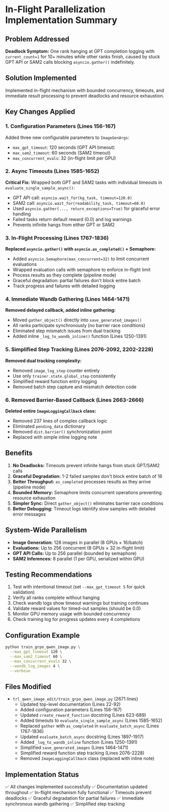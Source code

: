 # In-Flight Parallelization Implementation Summary

## Problem Addressed

**Deadlock Symptom:** One rank hanging at GPT completion logging with `current_count=1` for 10+ minutes while other ranks finish, caused by stuck GPT API or SAM2 calls blocking `asyncio.gather()` indefinitely.

## Solution Implemented

Implemented in-flight mechanism with bounded concurrency, timeouts, and immediate result processing to prevent deadlocks and resource exhaustion.

## Key Changes Applied

### 1. Configuration Parameters (Lines 156-167)
Added three new configurable parameters to `ImageGenArgs`:
- `max_gpt_timeout`: 120 seconds (GPT API timeout)
- `max_sam2_timeout`: 60 seconds (SAM2 timeout)
- `max_concurrent_evals`: 32 (in-flight limit per GPU)

### 2. Async Timeouts (Lines 1585-1652)
**Critical Fix:** Wrapped both GPT and SAM2 tasks with individual timeouts in `evaluate_single_sample_async()`:
- GPT API call: `asyncio.wait_for(kg_task, timeout=120.0)`
- SAM2 call: `asyncio.wait_for(readability_task, timeout=60.0)`
- Used `asyncio.gather(..., return_exceptions=True)` for graceful error handling
- Failed tasks return default reward (0.0) and log warnings
- Prevents infinite hangs from either GPT or SAM2

### 3. In-Flight Processing (Lines 1767-1836)
**Replaced `asyncio.gather()` with `asyncio.as_completed()` + Semaphore:**
- Added `asyncio.Semaphore(max_concurrent=32)` to limit concurrent evaluations
- Wrapped evaluation calls with semaphore to enforce in-flight limit
- Process results as they complete (pipeline mode)
- Graceful degradation: partial failures don't block entire batch
- Track progress and failures with detailed logging

### 4. Immediate Wandb Gathering (Lines 1464-1471)
**Removed delayed callback, added inline gathering:**
- Moved `gather_object()` directly into `save_generated_images()`
- All ranks participate synchronously (no barrier race conditions)
- Eliminated step mismatch issues from dual tracking
- Added inline `_log_to_wandb_inline()` function (Lines 1250-1391)

### 5. Simplified Step Tracking (Lines 2076-2092, 2202-2228)
**Removed dual tracking complexity:**
- Removed `image_log_step` counter entirely
- Use only `trainer.state.global_step` consistently
- Simplified reward function entry logging
- Removed batch step capture and mismatch detection code

### 6. Removed Barrier-Based Callback (Lines 2663-2666)
**Deleted entire `ImageLoggingCallback` class:**
- Removed 237 lines of complex callback logic
- Eliminated `pending_data` dictionary
- Removed `dist.barrier()` synchronization point
- Replaced with simple inline logging note

## Benefits

1. **No Deadlocks:** Timeouts prevent infinite hangs from stuck GPT/SAM2 calls
2. **Graceful Degradation:** 1-2 failed samples don't block entire batch of 16
3. **Better Throughput:** `as_completed` processes results as they arrive (pipeline mode)
4. **Bounded Memory:** Semaphore limits concurrent operations preventing resource exhaustion
5. **Simpler Sync:** Direct `gather_object()` eliminates barrier race conditions
6. **Better Debugging:** Timeout logs identify slow samples with detailed error messages

## System-Wide Parallelism

- **Image Generation:** 128 images in parallel (8 GPUs × 16/batch)
- **Evaluations:** Up to 256 concurrent (8 GPUs × 32 in-flight limit)
- **GPT API Calls:** Up to 256 parallel (bounded by semaphore)
- **SAM2 Inferences:** 8 parallel (1 per GPU, serialized within GPU)

## Testing Recommendations

1. Test with intentional timeout (set `--max_gpt_timeout 5` for quick validation)
2. Verify all ranks complete without hanging
3. Check wandb logs show timeout warnings but training continues
4. Validate reward values for timed-out samples (should be 0.0)
5. Monitor GPU memory usage with bounded concurrency
6. Check training log for progress updates every 4 completions

## Configuration Example

```bash
python train_grpo_qwen_image.py \
  --max_gpt_timeout 120 \
  --max_sam2_timeout 60 \
  --max_concurrent_evals 32 \
  --wandb_log_images 4 \
  --verbose
```

## Files Modified

- `trl_qwen_image_edit/train_grpo_qwen_image.py` (2671 lines)
  - Updated top-level documentation (Lines 22-92)
  - Added configuration parameters (Lines 156-167)
  - Updated `create_reward_function` docstring (Lines 623-689)
  - Added timeouts to `evaluate_single_sample_async` (Lines 1585-1652)
  - Replaced `gather` with `as_completed` in `evaluate_batch_async` (Lines 1767-1836)
  - Updated `evaluate_batch_async` docstring (Lines 1897-1917)
  - Added `_log_to_wandb_inline` function (Lines 1250-1391)
  - Simplified `save_generated_images` (Lines 1464-1471)
  - Simplified reward function step tracking (Lines 2076-2228)
  - Removed `ImageLoggingCallback` class (replaced with inline note)

## Implementation Status

✅ All changes implemented successfully
✅ Documentation updated throughout
✅ In-flight mechanism fully functional
✅ Timeouts prevent deadlocks
✅ Graceful degradation for partial failures
✅ Immediate synchronous wandb gathering
✅ Simplified step tracking


